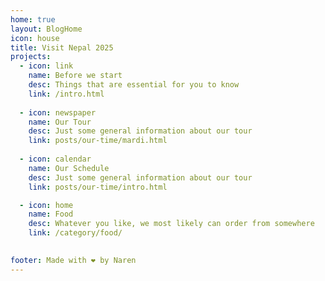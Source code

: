 ```yaml
---
home: true
layout: BlogHome
icon: house
title: Visit Nepal 2025
projects:
  - icon: link
    name: Before we start
    desc: Things that are essential for you to know
    link: /intro.html
    
  - icon: newspaper
    name: Our Tour
    desc: Just some general information about our tour
    link: posts/our-time/mardi.html
    
  - icon: calendar
    name: Our Schedule
    desc: Just some general information about our tour
    link: posts/our-time/intro.html

  - icon: home
    name: Food
    desc: Whatever you like, we most likely can order from somewhere
    link: /category/food/
    

footer: Made with ❤️ by Naren
---
```


